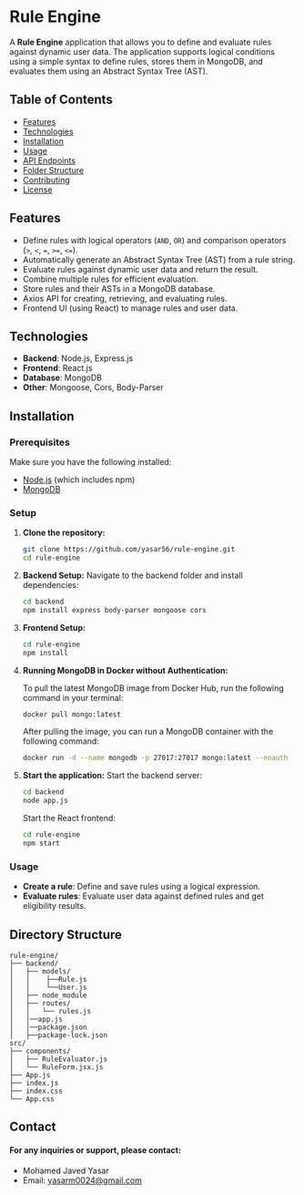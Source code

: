 # Rule Engine

A **Rule Engine** application that allows you to define and evaluate rules against dynamic user data. The application supports logical conditions using a simple syntax to define rules, stores them in MongoDB, and evaluates them using an Abstract Syntax Tree (AST).

## Table of Contents

- [Features](#features)
- [Technologies](#technologies)
- [Installation](#installation)
- [Usage](#usage)
- [API Endpoints](#api-endpoints)
- [Folder Structure](#folder-structure)
- [Contributing](#contributing)
- [License](#license)

## Features

- Define rules with logical operators (`AND`, `OR`) and comparison operators (`>`, `<`, `=`, `>=`, `<=`).
- Automatically generate an Abstract Syntax Tree (AST) from a rule string.
- Evaluate rules against dynamic user data and return the result.
- Combine multiple rules for efficient evaluation.
- Store rules and their ASTs in a MongoDB database.
- Axios API for creating, retrieving, and evaluating rules.
- Frontend UI (using React) to manage rules and user data.

## Technologies

- **Backend**: Node.js, Express.js
- **Frontend**: React.js
- **Database**: MongoDB
- **Other**: Mongoose, Cors, Body-Parser

## Installation

### Prerequisites

Make sure you have the following installed:

- [Node.js](https://nodejs.org/) (which includes npm)
- [MongoDB](https://www.mongodb.com/products/tools/compass)

### Setup

1. **Clone the repository:**

   ```bash
   git clone https://github.com/yasar56/rule-engine.git
   cd rule-engine
   ```

2. **Backend Setup:**
   Navigate to the backend folder and install dependencies:
   ```bash
   cd backend
   npm install express body-parser mongoose cors
   ```

3. **Frontend Setup:**

   ```bash
   cd rule-engine
   npm install
   ```

4. **Running MongoDB in Docker without Authentication:**

   To pull the latest MongoDB image from Docker Hub, run the following command in your terminal:

   ```bash
   docker pull mongo:latest
   ```

   After pulling the image, you can run a MongoDB container with the following command:

   ```bash
   docker run -d --name mongodb -p 27017:27017 mongo:latest --noauth
   ```

5. **Start the application:**
   Start the backend server:

   ```bash
   cd backend
   node app.js
   ```

   Start the React frontend:

   ```bash
   cd rule-engine
   npm start
   ```


### Usage

- **Create a rule**: Define and save rules using a logical expression.
- **Evaluate rules**: Evaluate user data against defined rules and get eligibility results.

## Directory Structure

    rule-engine/
    ├── backend/
    │   ├── models/
    │   │    ├──Rule.js
    │   │    └──User.js
    │   ├── node_module
    │   ├── routes/
    │   │   └── rules.js
    │   │──app.js
    │   │──package.json
    │   ├──package-lock.json
    src/
    ├── components/
    │   ├── RuleEvaluator.js
    │   └── RuleForm.jsx.js
    ├── App.js
    ├── index.js
    ├── index.css
    └── App.css

## Contact

#### For any inquiries or support, please contact:

- Mohamed Javed Yasar
- Email: yasarm0024@gmail.com
